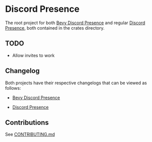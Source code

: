# Discord Presence

The root project for both [Bevy Discord Presence](https://crates.io/crates/bevy-discord-presence) and regular [Discord Presence](https://crates.io/crates/discord-presence), both contained in the crates directory.

## TODO

- Allow invites to work

## Changelog

Both projects have their respective changelogs that can be viewed as follows:

- [Bevy Discord Presence](crates/bevy/CHANGELOG.md)

- [Discord Presence](crates/rpc/CHANGELOG.md)

## Contributions

See [CONTRIBUTING.md](/CONTRIBUTING.md)
